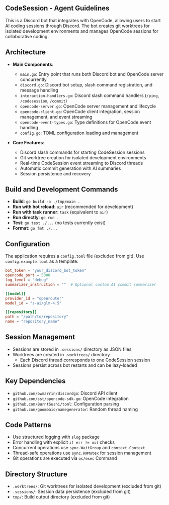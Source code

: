 ## CodeSession - Agent Guidelines

This is a Discord bot that integrates with OpenCode, allowing users to start AI coding sessions through Discord. The bot creates git worktrees for isolated development environments and manages OpenCode sessions for collaborative coding.

## Architecture

- **Main Components**:
  - `main.go`: Entry point that runs both Discord bot and OpenCode server concurrently
  - `discord.go`: Discord bot setup, slash command registration, and message handling
  - `interaction-handlers.go`: Discord slash command handlers (`/ping`, `/codesession`, `/commit`)
  - `opencode-server.go`: OpenCode server management and lifecycle
  - `opencode-client.go`: OpenCode client integration, session management, and event streaming
  - `opencode-event-types.go`: Type definitions for OpenCode event handling
  - `config.go`: TOML configuration loading and management

- **Core Features**:
  - Discord slash commands for starting CodeSession sessions
  - Git worktree creation for isolated development environments
  - Real-time CodeSession event streaming to Discord threads
  - Automatic commit generation with AI summaries
  - Session persistence and recovery

## Build and Development Commands

- **Build**: `go build -o ./tmp/main .`
- **Run with hot reload**: `air` (recommended for development)
- **Run with task runner**: `task` (equivalent to `air`)
- **Run directly**: `go run .`
- **Test**: `go test ./...` (no tests currently exist)
- **Format**: `go fmt ./...`

## Configuration

The application requires a `config.toml` file (excluded from git). Use `config.example.toml` as a template:

```toml
bot_token = "your_discord_bot_token"
opencode_port = 5000
log_level = "debug"
summarizer_instruction = ""  # Optional custom AI commit summarizer

[[model]]
provider_id = "openrouter"
model_id = "z-ai/glm-4.5"

[[repository]]
path = "/path/to/repository"
name = "repository_name"
```

## Session Management

- Sessions are stored in `.sessions/` directory as JSON files
- Worktrees are created in `.worktrees/` directory
  - Each Discord thread corresponds to one CodeSession session
- Sessions persist across bot restarts and can be lazy-loaded

## Key Dependencies

- `github.com/bwmarrin/discordgo`: Discord API client
- `github.com/sst/opencode-sdk-go`: OpenCode integration
- `github.com/BurntSushi/toml`: Configuration parsing
- `github.com/goombaio/namegenerator`: Random thread naming

## Code Patterns

- Use structured logging with `slog` package
- Error handling with explicit `if err != nil` checks
- Concurrent operations use `sync.WaitGroup` and `context.Context`
- Thread-safe operations use `sync.RWMutex` for session management
- Git operations are executed via `os/exec` Command

## Directory Structure

- `.worktrees/`: Git worktrees for isolated development (excluded from git)
- `.sessions/`: Session data persistence (excluded from git)
- `tmp/`: Build output directory (excluded from git)
